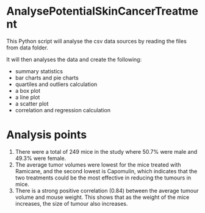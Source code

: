 # AnalysePotentialSkinCancerTreatment

This Python script will analyse the csv data sources by reading the files from data folder.

It will then analyses the data and create the following:
  - summary statistics
  - bar charts and pie charts
  - quartiles and outliers calculation
  - a box plot
  - a line plot
  - a scatter plot
  - correlation and regression calculation 

# Analysis points
  1. There were a total of 249 mice in the study where 50.7% were male and 49.3% were female.
  2. The average tumor volumes were lowest for the mice treated with Ramicane, and the second lowest is Capomulin, which indicates that the two treatments could be the most effective in reducing the tumours in mice.
  3. There is a strong positive correlation (0.84) between the average tumour volume and mouse weight. This shows that as the weight of the mice increases, the size of tumour also increases. 

